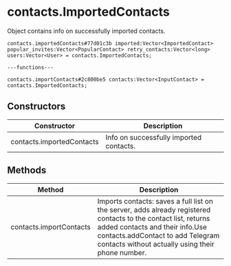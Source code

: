 # contacts.ImportedContacts
Object contains info on successfully imported contacts.

```
contacts.importedContacts#77d01c3b imported:Vector<ImportedContact> popular_invites:Vector<PopularContact> retry_contacts:Vector<long> users:Vector<User> = contacts.ImportedContacts;

---functions---

contacts.importContacts#2c800be5 contacts:Vector<InputContact> = contacts.ImportedContacts;
```

## Constructors
| Constructor | Description |
| ---- | ----------- |
| contacts.importedContacts | Info on successfully imported contacts. |


## Methods
| Method | Description |
| ---- | ----------- |
| contacts.importContacts | Imports contacts: saves a full list on the server, adds already registered contacts to the contact list, returns added contacts and their info.Use contacts.addContact to add Telegram contacts without actually using their phone number. |


